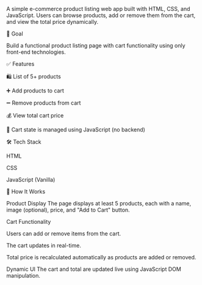 A simple e-commerce product listing web app built with HTML, CSS, and JavaScript. Users can browse products, add or remove them from the cart, and view the total price dynamically.

🎯 Goal

Build a functional product listing page with cart functionality using only front-end technologies.

✅ Features

🛍️ List of 5+ products

➕ Add products to cart

➖ Remove products from cart

💰 View total cart price

🧠 Cart state is managed using JavaScript (no backend)

🛠️ Tech Stack

HTML

CSS

JavaScript (Vanilla)


🧪 How It Works

Product Display
The page displays at least 5 products, each with a name, image (optional), price, and "Add to Cart" button.

Cart Functionality

Users can add or remove items from the cart.

The cart updates in real-time.

Total price is recalculated automatically as products are added or removed.

Dynamic UI
The cart and total are updated live using JavaScript DOM manipulation.